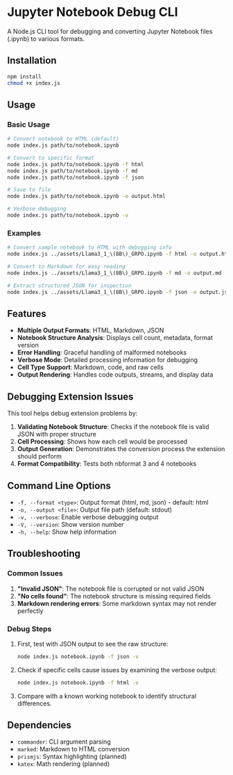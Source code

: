 # Jupyter Notebook Debug CLI

A Node.js CLI tool for debugging and converting Jupyter Notebook files (.ipynb) to various formats.

## Installation

```bash
npm install
chmod +x index.js
```

## Usage

### Basic Usage
```bash
# Convert notebook to HTML (default)
node index.js path/to/notebook.ipynb

# Convert to specific format
node index.js path/to/notebook.ipynb -f html
node index.js path/to/notebook.ipynb -f md
node index.js path/to/notebook.ipynb -f json

# Save to file
node index.js path/to/notebook.ipynb -o output.html

# Verbose debugging
node index.js path/to/notebook.ipynb -v
```

### Examples

```bash
# Convert sample notebook to HTML with debugging info
node index.js ../assets/Llama3_1_\(8B\)_GRPO.ipynb -f html -o output.html -v

# Convert to Markdown for easy reading
node index.js ../assets/Llama3_1_\(8B\)_GRPO.ipynb -f md -o output.md

# Extract structured JSON for inspection
node index.js ../assets/Llama3_1_\(8B\)_GRPO.ipynb -f json -o output.json -v
```

## Features

- **Multiple Output Formats**: HTML, Markdown, JSON
- **Notebook Structure Analysis**: Displays cell count, metadata, format version
- **Error Handling**: Graceful handling of malformed notebooks
- **Verbose Mode**: Detailed processing information for debugging
- **Cell Type Support**: Markdown, code, and raw cells
- **Output Rendering**: Handles code outputs, streams, and display data

## Debugging Extension Issues

This tool helps debug extension problems by:

1. **Validating Notebook Structure**: Checks if the notebook file is valid JSON with proper structure
2. **Cell Processing**: Shows how each cell would be processed
3. **Output Generation**: Demonstrates the conversion process the extension should perform
4. **Format Compatibility**: Tests both nbformat 3 and 4 notebooks

## Command Line Options

- `-f, --format <type>`: Output format (html, md, json) - default: html
- `-o, --output <file>`: Output file path (default: stdout)
- `-v, --verbose`: Enable verbose debugging output
- `-V, --version`: Show version number
- `-h, --help`: Show help information

## Troubleshooting

### Common Issues

1. **"Invalid JSON"**: The notebook file is corrupted or not valid JSON
2. **"No cells found"**: The notebook structure is missing required fields
3. **Markdown rendering errors**: Some markdown syntax may not render perfectly

### Debug Steps

1. First, test with JSON output to see the raw structure:
   ```bash
   node index.js notebook.ipynb -f json -v
   ```

2. Check if specific cells cause issues by examining the verbose output:
   ```bash
   node index.js notebook.ipynb -f html -v
   ```

3. Compare with a known working notebook to identify structural differences.

## Dependencies

- `commander`: CLI argument parsing
- `marked`: Markdown to HTML conversion
- `prismjs`: Syntax highlighting (planned)
- `katex`: Math rendering (planned)